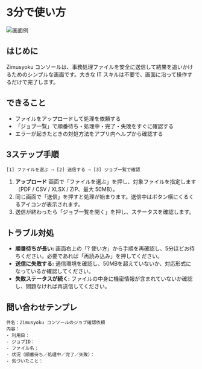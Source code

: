 ﻿# 3分で使い方

![画面例](./img/console-placeholder.png)

## はじめに

Zimusyoku コンソールは、事務処理ファイルを安全に送信して結果を追いかけるためのシンプルな画面です。大きな IT スキルは不要で、画面に沿って操作するだけで完了します。

## できること

- ファイルをアップロードして処理を依頼する
- 「ジョブ一覧」で順番待ち・処理中・完了・失敗をすぐに確認する
- エラーが起きたときの対処方法をアプリ内ヘルプから確認する

## 3ステップ手順

```
[1] ファイルを選ぶ → [2] 送信する → [3] ジョブ一覧で確認
```

1. **アップロード** 画面で「ファイルを選ぶ」を押し、対象ファイルを指定します（PDF / CSV / XLSX / ZIP、最大 50MB）。
2. 同じ画面で「送信」を押すと処理が始まります。送信中はボタン横にくるくるアイコンが表示されます。
3. 送信が終わったら「ジョブ一覧を開く」を押し、ステータスを確認します。

## トラブル対処

- **順番待ちが長い:** 画面右上の「? 使い方」から手順を再確認し、5分ほどお待ちください。必要であれば「再読み込み」を押してください。
- **送信に失敗する:** 通信環境を確認し、50MBを超えていないか、対応形式になっているか確認してください。
- **失敗ステータスが続く:** ファイルの中身に機密情報が含まれていないか確認し、問題なければ再送信してください。

## 問い合わせテンプレ

```
件名：Zimusyoku コンソールのジョブ確認依頼
内容：
- 利用日：
- ジョブID：
- ファイル名：
- 状況（順番待ち／処理中／完了／失敗）：
- 気づいたこと：
```
